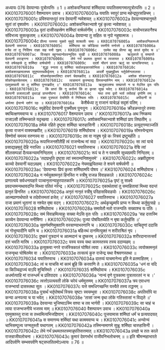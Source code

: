 अध्यायः 076
देवयान्याः पुत्रोत्पत्तिः ॥ 1 ॥ अशोकवनिकायां शर्मिष्ठाया ययातिसमागमात्पुत्रोत्पत्तिः ॥ 2 ॥
KK0107076001	वैशम्पायन उवाच ।
KK0107076001a	ययातिः स्वपुरं प्राप्य महेन्द्रपुरसन्निभम् ।
KK0107076001c	प्रविश्यान्तःपुरं तत्र देवयानीं न्यवेशयत् ॥
KK0107076002a	देवयान्याश्चानुमते सुतां तां वृषपर्वणः ।
KK0107076002c	अशोकवनिकाभ्याशे गृहं कृत्वा न्यवेशयत् ॥
KK0107076003a	वृतां दासीसहस्रेण शर्मिष्ठां वार्षपर्वणीम् ।
KK0107076003c	वासोभरन्नपानैश्च संविभज्य सुसत्कृताम् ॥
KK0107076004a	देवयान्या तु सहितः स नृपो नहुषात्मजः ।
KK0107076004c	`प्रीत्या परमया युक्तो मुमुदे शाश्वतीः समाः ॥
KK0107076005a	अशोकवनिकामध्ये देवयानी समागता ।
KK0107076005c	शर्मिष्ठया सा क्रीडित्वा रमणीये मनोरमे ॥
KK0107076006a	तत्रैव तां तु निर्दिश्य राज्ञा सह ययौ गृहम् ।
KK0107076006c	एवमेव सह प्रीत्या बहु कालं मुमोद च ॥'
KK0107076007ac  विजहार बहूनब्दान्देववन्मुदितः सुखी ॥
KK0107076008a   ऋतुकाले तु सम्प्राप्ते देवयानी वराङ्गना ।
KK0107076008c	लेभे गर्भं प्रथमतः कुमारं च व्यजायत ॥
KK0107076009a	गते वर्षसहस्रे तु शर्मिष्ठा वार्षपर्वणी ।
KK0107076009c	ददर्श यौवनं प्राप्ता ऋतुं सा चान्वचिन्तयत् ॥
KK0107076010a	'शुद्धा स्नाता तु शर्मिष्ठा सर्वालङ्कारशोभिता ।
KK0107076010c	अशोकशाखामालम्ब्य सुपुष्पस्तबकैर्वृताम् ॥
KK0107076011a	आदर्शे मुखमुद्वीक्ष्य भर्तुर्दर्शनलालसा ।
KK0107076011c	शोकमोहसमाविष्टा वचनं चेदमब्रवीत् ॥
KK0107076012a	अशोक शोकापनुद शोकोपहतचेतसाम् ।
KK0107076012c	त्वन्नामानं कुरुष्वाद्य प्रियसन्दर्शनेन माम् ।
KK0107076012e	एवमुक्तवती सा तु शर्मिष्ठा पुनरब्रवीत् ॥'
KK0107076013a	ऋतुकालश्च सम्प्राप्तो न च मेऽस्ति वृतः पतिः ।
KK0107076013c	किं प्राप्तं किं नु कर्तव्यं किं वा कृत्वा सुखं भवेत् ॥
KK0107076014a	देवयानी प्रजाताऽसौ वृथाऽहं प्राप्तयौवना ।
KK0107076014c	यथा तया वृतो भर्ता तथैवाहं वृणोमि तम् ॥
KK0107076015a	राज्ञा पुत्रफलं देयमिति मे निश्चिता मतिः ।
KK0107076015c	अपीदानीं स धर्मात्मा ईयान्मे दर्शनं रहः ॥
KK0107076016a	`केशैर्बध्या तु राजानं याचेऽहं सदृशं पतिम् ।
KK0107076016c	स्पृहेदिदं देवयानी पुत्रमीक्ष्य पुनःपुनः ।
KK0107076016e	क्रीडन्नन्तःपुरे तस्याः क्वचित्क्षणमवाप्य च ॥
KK0107076017	वैशम्पायन उवाच ।'
KK0107076017a	अथ निष्क्रम्य राजाऽसौ तस्मिन्काले यदृच्छया ।
KK0107076017c	अशोकवनिकाभ्याशे शर्मिष्ठां प्राप तिष्ठतीम् ॥
KK0107076018a	तमेकं रहिते दृष्ट्वा शर्मिष्ठा चारुहासिनी ।
KK0107076018c	प्रत्युद्गम्याञ्जलिं कृत्वा राजानं वाक्यमब्रवीत् ॥
KK0107076019	शर्मिष्ठोवाच ।
KK0107076019a	सोमस्येन्द्रस्य विष्णोर्वा यमस्य वरुणस्य वा ।
KK0107076019c	तव वा नाहुष गृहे कः स्त्रियं द्रष्टुमर्हति ॥
KK0107076020a	रूपाभिजनशीलैर्हि त्वं राजन्वेत्थ मां सदा ।
KK0107076020c	सा त्वां याचे प्रसाद्याहमृतुं देहि नराधिप ॥
KK0107076021	ययातिरुवाच ।
KK0107076021a	वेद्मि त्वां शीलसम्पन्नां दैत्यकन्यामनिन्दिताम् ।
KK0107076021c	रूपं च ते न पश्यामि सूच्यग्रमपि निन्दितम् ॥
KK0107076022a	'तदाप्रभृति दृष्ट्वा त्वां स्मराम्यनिशमुत्तमे' ।
KK0107076022c	अब्रवीदुशना काव्यो देवयानीं यदाऽवहम् ।
KK0107076022e	नेयमाह्वयितव्या ते शयने वार्षपर्वणी ॥
KK0107076023ac	'देवयान्याः प्रियं कृत्वा शर्मिष्ठामपि पोषय ॥'
KK0107076024	शर्मिष्ठोवाच ।
KK0107076024a	न नर्मयुक्तमनृतं हिनस्ति न स्त्रीषु राजन्न विवाहकाले ।
KK0107076024c	प्राणात्यये सर्वधनापहारे पञ्चानृतान्याहुरपातकानि ॥
KK0107076025a	पृष्टं तु साक्ष्ये प्रवदन्तमन्यथावदन्ति मिथ्या पतितं नरेन्द्र ।
KK0107076025c	एकार्थतायां तु समाहितायां मिथ्या वदन्तं ह्यनृतं हिनस्ति ॥
KK0107076026a	अनृतं नानृतं स्त्रीषु परिहासविवाहयोः ।
KK0107076026c   आत्मप्राणार्थघाते च तदेवोत्तमतां व्रजेत् ॥'
KK0107076027	ययातिरुवाच ।
KK0107076027a	राजा प्रमाणं भूतानां स नश्येत मृषा वदन् ।
KK0107076027c	अर्थकृच्छ्रमपि प्राप्य न मिथ्या कर्तुमुत्सहे ॥
KK0107076028	शर्मिष्ठोवाच ।
KK0107076028a	समावेतौ मतो राजन्पतिः सख्याश्च यः पतिः ।
KK0107076028c	समं विवाहमित्याहुः सख्या मेऽसि वृतः पतिः ॥
KK0107076029a	'सह दत्तास्मि काव्येन देवयान्या मनीषिणा ।
KK0107076029c	पूज्या पोषयितव्येति न मृषा कर्तुमर्हसि ॥'
KK0107076030a	सुवर्णमणिमुक्तानि वस्त्राण्याभरणानि च ।
KK0107076030c	याचितॄणां ददासि त्वं गोभूम्यादीनि यानि च ॥
KK0107076031a	बहिःस्थं दानमित्युक्तं न शरीराश्रितं नृप ।
KK0107076031c	दुष्करं पुत्रदानं च आत्मदानं च दुष्करम् ॥
KK0107076032a	शरीरदानात्तत्सर्वं दत्तं भवति मारिष ।
KK0107076032c	यस्य यस्य यथा कामस्तस्य तस्य ददाम्यहम् ॥
KK0107076033a	इत्युक्त्वा नगरे राजंस्त्रिकालं घोषितं त्वया ।
KK0107076033c	त्वयोक्तमनृतं राजन्वृथा घोषितमेव वा ।
KK0107076033e	तत्सत्यं कुरु राजेन्द्र यथा वैश्रवणस्तथा ॥
KK0107076034	ययातिरुवाच ।
KK0107076034a	दातव्यं याचमानेभ्य इति मे व्रतमाहितम् ।
KK0107076034c	त्वं च याचसि मां कामं ब्रूहि किं करवाणि ते ॥
KK0107076035a	'धनं वा यदि वा किञ्चिद्राज्यं वाऽपि शुचिस्मिते ।'
KK0107076035	शर्मिष्ठोवाच ।
KK0107076035c	अधर्मात्पाहि मां राजन्धर्मं च प्रतिपादय ॥
KK0107076036a	'नान्यं वृणे पुत्रकामा पुत्रात्परतरं न च ।'
KK0107076036c	त्वत्तोऽपत्यवती लोके चरेयं धर्ममुत्तमम् ॥
KK0107076037a	त्रय एवाधना राजन्भार्या दासस्तथा सुतः ।
KK0107076037c	यत्ते समधिगच्छन्ति यस्यैते तस्य तद्धनम् ॥
KK0107076038a	पुत्रार्थं भर्तृपोषार्थं स्त्रियः सृष्टाः स्वयम्भुवा ।
KK0107076038c	अपतिर्वापि या कन्या अनपत्या च या भवेत् ।
KK0107076038e	'तासां जन्म वृथा लोके गतिस्तासां न विद्यते ॥'
KK0107076039a	देवयान्या भुजिष्याऽस्मि वश्या च तव भार्गवी ।
KK0107076039c	सा चाहं च त्वया राजन्भजनीये भजस्व माम् ॥
KK0107076040	वैशम्पायन उवाच ।
KK0107076040a	एवमुक्तस्तु राजा स तथ्यमित्यभिजज्ञिवान् ।
KK0107076040c	पूजयामास शर्मिष्ठां धर्मं च प्रत्यपादयत् ॥
KK0107076041a	स समागम्य शर्मिष्ठां यथा काममवाप्य च ।
KK0107076041c	अन्योन्यं चाभिसम्पूज्य जग्मतुस्तौ यथागतम् ॥
KK0107076042a	तस्मिन्समागमे सुभ्रूः शर्मिष्ठा चारुहासिनी ।
KK0107076042c	लेभे गर्भं प्रथमतस्तस्मान्नृपतिसत्तमात् ॥
KK0107076043a	प्रयज्ञे च ततः काले राजन्राजीवलोचना ।
KK0107076043c	कुमारं देवगर्भाभं राजीवनिभलोचनम् ॥ ॥
इति श्रीमन्महाभारते आदिपर्वणि सम्भवपर्वणि षट्सप्ततितमोऽध्यायः ॥ 76 ॥
